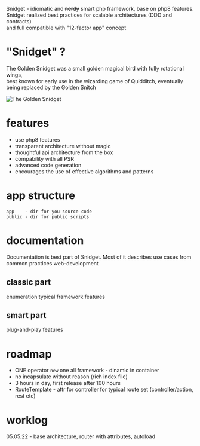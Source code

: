 Snidget - idiomatic and ~~nerdy~~ smart php framework, base on php8 features.  
Snidget realized best practices for scalable architectures (DDD and contracts)  
and full compatible with "12-factor app" concept

# "Snidget" ?

The Golden Snidget was a small golden magical bird with fully rotational wings,  
best known for early use in the wizarding game of Quidditch, eventually being replaced by the Golden Snitch

![The Golden Snidget](https://static.wikia.nocookie.net/harrypotter/images/4/40/Golden_Snidget_HM_Icon.png/revision/latest/scale-to-width-down/320?cb=20201129013514)

# features

- use php8 features
- transparent architecture without magic
- thoughtful api architecture from the box
- compability with all PSR
- advanced code generation
- encourages the use of effective algorithms and patterns

# app structure

    app    - dir for you source code
    public - dir for public scripts

# documentation

Documentation is best part of Snidget.
Most of it describes use cases from common practices web-development

## classic part

enumeration typical framework features

## smart part

plug-and-play features

# roadmap

- ONE operator `new` one all framework - dinamic in container
- no incapsulate without reason (rich index file)
- 3 hours in day, first release after 100 hours
- RouteTemplate - attr for controller for typical route set (controller/action, rest etc)

# worklog

05.05.22 - base architecture, router with attributes, autoload
